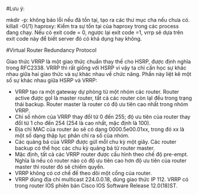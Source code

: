 #Lưu ý:

mkdir -p: không báo lỗi nếu đã tồn tại, tạo ra các thư mục cha nếu chưa có.
killall -0(/1) haproxy: Kiểm tra sự tồn tại của haproxy trong các process đang chạy. Nếu có exit code = 0, ngược lại exit code =1, vrrp sẽ dựa trên exit code này để biết server đó có khả dụng hay không. 

#Virtual Router Redundancy Protocol

Giao thức VRRP là một giao thức chuẩn thay thế cho HSRP, được định nghĩa trong RFC2338. VRRP thì rất giống với HSRP vì vậy ta chỉ cần học sự khác nhau giữa hai giao thức và sự khác nhau về chức năng. Phần này liệt kê một số sự khác nhau giữa HSRP và VRRP:

- VRRP tạo ra một gateway dự phòng từ một nhóm các router. Router active được gọI là master router, tất cả các router còn lạI đều trong trạng thái backup. Router master là router có độ ưu tiên cao nhất trong nhóm VRRP.
- Chỉ số nhóm của VRRP thay đổI từ 0 đến 255; độ ưu tiên của router thay đổI từ 1 cho đến 254 (254 là cao nhất, mặc định là 100).
- Địa chỉ MAC của router ảo sẽ có dạng 0000.5e00.01xx, trong đó xx là một số dạng thập lục phân chỉ ra số của nhóm.
- Các quảng bá của VRRP được gửI mỗI chu kỳ một giây. Các router backup có thể học các chu kỳ quảng bá từ router master.
- Mặc định, tất cả các VRRP router được cấu hình theo chế độ pre-empt. Nghĩa là nếu có router nào có độ ưu tiên cao hơn độ ưu tiên của router master thì router đó sẽ chiếm quyền. 
- VRRP không có cơ chế để theo dõi một cổng của router.
- VRRP dùng địa chỉ multicast 224.0.0.18, dùng giao thức IP 112. VRRP có trong router IOS phiên bản Cisco IOS Software Release 12.0(18)ST.